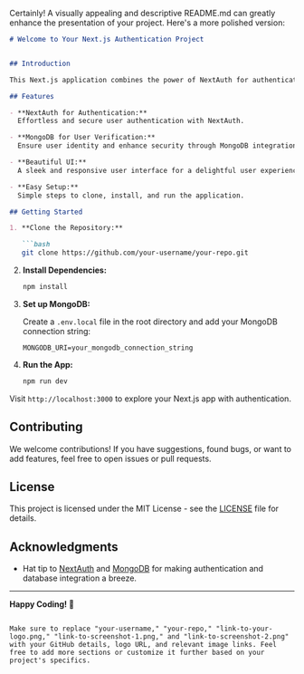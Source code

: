 Certainly! A visually appealing and descriptive README.md can greatly enhance the presentation of your project. Here's a more polished version:

```markdown
# Welcome to Your Next.js Authentication Project


## Introduction

This Next.js application combines the power of NextAuth for authentication and MongoDB for user verification, providing a robust and secure foundation for your web projects. Seamlessly sign in users and ensure their identity with the reliability of MongoDB.

## Features

- **NextAuth for Authentication:**
  Effortless and secure user authentication with NextAuth.

- **MongoDB for User Verification:**
  Ensure user identity and enhance security through MongoDB integration.

- **Beautiful UI:**
  A sleek and responsive user interface for a delightful user experience.

- **Easy Setup:**
  Simple steps to clone, install, and run the application.

## Getting Started

1. **Clone the Repository:**

   ```bash
   git clone https://github.com/your-username/your-repo.git
   ```

2. **Install Dependencies:**

   ```bash
   npm install
   ```

3. **Set up MongoDB:**

   Create a `.env.local` file in the root directory and add your MongoDB connection string:

   ```env
   MONGODB_URI=your_mongodb_connection_string
   ```

4. **Run the App:**

   ```bash
   npm run dev
   ```

Visit `http://localhost:3000` to explore your Next.js app with authentication.


## Contributing

We welcome contributions! If you have suggestions, found bugs, or want to add features, feel free to open issues or pull requests.

## License

This project is licensed under the MIT License - see the [LICENSE](LICENSE) file for details.

## Acknowledgments

- Hat tip to [NextAuth](https://next-auth.js.org/) and [MongoDB](https://www.mongodb.com/) for making authentication and database integration a breeze.

---

**Happy Coding! 🚀**
```

Make sure to replace "your-username," "your-repo," "link-to-your-logo.png," "link-to-screenshot-1.png," and "link-to-screenshot-2.png" with your GitHub details, logo URL, and relevant image links. Feel free to add more sections or customize it further based on your project's specifics.
